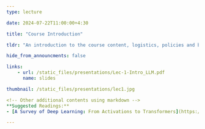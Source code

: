 ```yaml
---
type: lecture

date: 2024-07-22T11:00:00+4:30

title: "Course Introduction"

tldr: "An introduction to the course content, logistics, policies and background."

hide_from_announcments: false

links: 
    - url: /static_files/presentations/Lec-1-Intro_LLM.pdf
      name: slides

thumbnail: /static_files/presentations/lec1.jpg

<!-- Other additional contents using markdown -->
**Suggested Readings:**
- [A Survey of Deep Learning: From Activations to Transformers](https://arxiv.org/abs/2302.00722)

---
```

